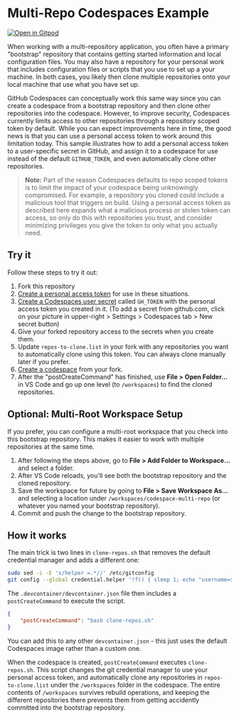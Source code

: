 # Multi-Repo Codespaces Example

[![Open in Gitpod](https://gitpod.io/button/open-in-gitpod.svg)](https://gitpod.io/#https://github.com/chesleybrown/codespaces-multi-repo)

When working with a multi-repository application, you often have a primary "bootstrap" repository that contains getting started information and local configuration files. You may also have a repository for your personal work that includes configuration files or scripts that you use to set up a your machine. In both cases, you likely then clone multiple repositories onto your local machine that use what you have set up.

GitHub Codespaces can conceptually work this same way since you can create a codespace from a bootstrap repository and then clone other repositories into the codespace. However, to improve security, Codespaces currently limits access to other repositories through a repository scoped token by default. While you can expect improvements here in time, the good news is that you can use a personal access token to work around this limitation today. This sample illustrates how to add a personal access token to a user-specific secret in GitHub, and assign it to a codespace for use instead of the default `GITHUB_TOKEN`, and even automatically clone other repositories.

> **Note:** Part of the reason Codespaces defaults to repo scoped tokens is to limit the impact of your codespace being unknowingly compromised. For example, a repository you cloned could include a malicious tool that triggers on build. Using a personal access token as described here expands what a malicious process or stolen token can access, so only do this with repositories you trust, and consider minimizing privileges you give the token to only what you actually need.

## Try it

Follow these steps to try it out:

1. Fork this repository
1. [Create a personal access token](https://docs.github.com/en/github/authenticating-to-github/keeping-your-account-and-data-secure/creating-a-personal-access-token#creating-a-token) for use in these situations.
1. [Create a Codespaces user secret](https://docs.github.com/en/codespaces/managing-your-codespaces/managing-encrypted-secrets-for-your-codespaces#adding-a-secret) called `GH_TOKEN` with the personal access token you created in it. (To add a secret from github.com, click on your picture in upper-right > Settings > Codespaces tab > New secret button)
1. Give your forked repository access to the secrets when you create them.
1. Update `repos-to-clone.list` in your fork with any repositories you want to automatically clone using this token. You can always clone manually later if you prefer.
1. [Create a codespace](https://docs.github.com/en/codespaces/developing-in-codespaces/creating-a-codespace#creating-a-codespace) from your fork.
1. After the "postCreateCommand" has finished, use **File > Open Folder...** in VS Code and go up one level (to `/workspaces`) to find the cloned repositories. 

## Optional: Multi-Root Workspace Setup
If you prefer, you can configure a multi-root workspace that you check into this bootstrap repository. This makes it easier to work with multiple repositories at the same time.

1. After following the steps above, go to **File > Add Folder to Workspace...** and select a folder.
1. After VS Code reloads, you'll see both the bootstrap repository and the cloned repository.
1. Save the workspace for future by going to **File > Save Workspace As...** and selecting a location under `/workspaces/codespace-multi-repo` (or whatever you named your bootstrap repository).
1. Commit and push the change to the bootstrap repository.

## How it works

The main trick is two lines in `clone-repos.sh` that removes the default credential manager and adds a different one:

```bash
sudo sed -i -E 's/helper =.*//' /etc/gitconfig
git config --global credential.helper '!f() { sleep 1; echo "username=${GITHUB_USER}"; echo "password=${GH_TOKEN}"; }; f'
```

The `.devcontainer/devcontainer.json` file then includes a `postCreateCommand` to execute the script.

```json
{
    "postCreateCommand": "bash clone-repos.sh"
}
```

You can add this to any other `devcontainer.json` - this just uses the default Codespaces image rather than a custom one.

When the codespace is created, `postCreateCommand` executes `clone-repos.sh`. This script changes the git credential manager to use your personal access token, and automatically clone any repositories in `repos-to-clone.list` under the `/workspaces` folder in the codespace. The entire contents of `/workspaces` survives rebuild operations, and keeping the different repositories there prevents them from getting accidently committed into the bootstrap repository.

